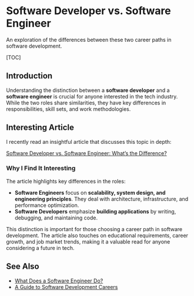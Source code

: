 # Software Developer vs. Software Engineer

An exploration of the differences between these two career paths in 
software development.

[TOC]

## Introduction

Understanding the distinction between a **software developer** and a 
**software engineer** is crucial for anyone interested in the tech 
industry. While the two roles share similarities, they have key 
differences in responsibilities, skill sets, and work methodologies.

## Interesting Article

I recently read an insightful article that discusses this topic in depth:

[Software Developer vs. Software Engineer: What’s the 
Difference?][coursera_article]

### Why I Find It Interesting

The article highlights key differences in the roles:

- **Software Engineers** focus on **scalability, system design, and 
engineering principles**. They deal with architecture, infrastructure, and 
performance optimization.
- **Software Developers** emphasize **building applications** by writing, 
debugging, and maintaining code.

This distinction is important for those choosing a career path in software 
development. The article also touches on educational requirements, career 
growth, and job market trends, making it a valuable read for anyone 
considering a future in tech.

## See Also

- [What Does a Software Engineer 
Do?](https://www.coursera.org/articles/what-does-a-software-engineer-do)
- [A Guide to Software Development 
Careers](https://www.coursera.org/articles/software-development)

[coursera_article]: 
https://www.coursera.org/articles/software-developer-vs-software-engineer

